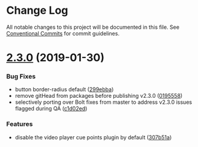 # Change Log

All notable changes to this project will be documented in this file.
See [Conventional Commits](https://conventionalcommits.org) for commit guidelines.

# [2.3.0](https://github.com/bolt-design-system/bolt/tree/master/packages/components/bolt-video/compare/v2.3.0-rc.0...v2.3.0) (2019-01-30)


### Bug Fixes

* button border-radius default ([299ebba](https://github.com/bolt-design-system/bolt/tree/master/packages/components/bolt-video/commit/299ebba))
* remove gitHead from packages before publishing v2.3.0 ([0195558](https://github.com/bolt-design-system/bolt/tree/master/packages/components/bolt-video/commit/0195558))
* selectively porting over Bolt fixes from master to address v2.3.0 issues flagged during QA ([c1d02ed](https://github.com/bolt-design-system/bolt/tree/master/packages/components/bolt-video/commit/c1d02ed))


### Features

* disable the video player cue points plugin by default ([307b51a](https://github.com/bolt-design-system/bolt/tree/master/packages/components/bolt-video/commit/307b51a))
